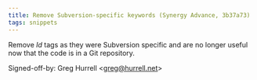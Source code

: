 ```yaml
---
title: Remove Subversion-specific keywords (Synergy Advance, 3b37a73)
tags: snippets
---
```


Remove $Id$ tags as they were Subversion specific and are no longer useful now that the code is in a Git repository.

Signed-off-by: Greg Hurrell &lt;greg@hurrell.net&gt;
